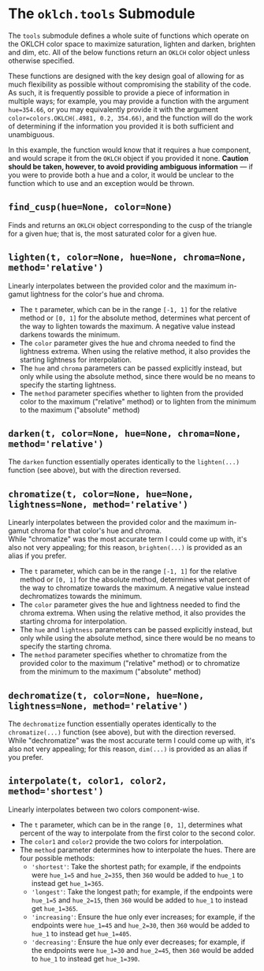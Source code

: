 # The `oklch.tools` Submodule
The `tools` submodule defines a whole suite of functions which operate on the OKLCH color space to maximize saturation, lighten and darken, brighten and dim, etc. All of the below functions return an `OKLCH` color object unless otherwise specified. 

These functions are designed with the key design goal of allowing for as much flexibility as possible without compromising the stability of the code. As such, it is frequently possible to provide a piece of information in multiple ways; for example, you may provide a function with the argument `hue=354.66`, or you may equivalently provide it with the argument `color=colors.OKLCH(.4981, 0.2, 354.66)`, and the function will do the work of determining if the information you provided it is both sufficient and unambiguous.  

In this example, the function would know that it requires a hue component, and would scrape it from the `OKLCH` object if you provided it none. **Caution should be taken, however, to avoid providing ambiguous information** ― if you were to provide both a hue and a color, it would be unclear to the function which to use and an exception would be thrown. 

## `find_cusp(hue=None, color=None)`
Finds and returns an `OKLCH` object corresponding to the cusp of the triangle for a given hue; that is, the most saturated color for a given hue. 

## `lighten(t, color=None, hue=None, chroma=None, method='relative')`
Linearly interpolates between the provided color and the maximum in-gamut lightness for the color's hue and chroma. 

- The `t` parameter, which can be in the range `[-1, 1]` for the relative method or `[0, 1]` for the absolute method, determines what percent of the way to lighten towards the maximum. A negative value instead darkens towards the minimum. 
- The `color` parameter gives the hue and chroma needed to find the lightness extrema. When using the relative method, it also provides the starting lightness for interpolation. 
- The `hue` and `chroma` parameters can be passed explicitly instead, but only while using the absolute method, since there would be no means to specify the starting lightness. 
- The `method` parameter specifies whether to lighten from the provided color to the maximum ("relative" method) or to lighten from the minimum to the maximum ("absolute" method)

## `darken(t, color=None, hue=None, chroma=None, method='relative')`
The `darken` function essentially operates identically to the `lighten(...)` function (see above), but with the direction reversed. 

## `chromatize(t, color=None, hue=None, lightness=None, method='relative')`
Linearly interpolates between the provided color and the maximum in-gamut chroma for that color's hue and chroma.  
While "chromatize" was the most accurate term I could come up with, it's also not very appealing; for this reason, `brighten(...)` is provided as an alias if you prefer. 

- The `t` parameter, which can be in the range `[-1, 1]` for the relative method or `[0, 1]` for the absolute method, determines what percent of the way to chromatize towards the maximum. A negative value instead dechromatizes towards the minimum. 
- The `color` parameter gives the hue and lightness needed to find the chroma extrema. When using the relative method, it also provides the starting chroma for interpolation. 
- The `hue` and `lightness` parameters can be passed explicitly instead, but only while using the absolute method, since there would be no means to specify the starting chroma. 
- The `method` parameter specifies whether to chromatize from the provided color to the maximum ("relative" method) or to chromatize from the minimum to the maximum ("absolute" method)

## `dechromatize(t, color=None, hue=None, lightness=None, method='relative')`
The `dechromatize` function essentially operates identically to the `chromatize(...)` function (see above), but with the direction reversed.  
While "dechromatize" was the most accurate term I could come up with, it's also not very appealing; for this reason, `dim(...)` is provided as an alias if you prefer. 

## `interpolate(t, color1, color2, method='shortest')`
Linearly interpolates between two colors component-wise. 

- The `t` parameter, which can be in the range `[0, 1]`, determines what percent of the way to interpolate from the first color to the second color. 
- The `color1` and `color2` provide the two colors for interpolation. 
- The `method` parameter determines how to interpolate the hues. There are four possible methods:
    - `'shortest'`: Take the shortest path; for example, if the endpoints were `hue_1=5` and `hue_2=355`, then `360` would be added to `hue_1` to instead get `hue_1=365`. 
    - `'longest'`: Take the longest path; for example, if the endpoints were `hue_1=5` and `hue_2=15`, then `360` would be added to `hue_1` to instead get `hue_1=365`. 
    - `'increasing'`: Ensure the hue only ever increases; for example, if the endpoints were `hue_1=45` and `hue_2=30`, then `360` would be added to `hue_1` to instead get `hue_1=405`. 
    - `'decreasing'`: Ensure the hue only ever decreases; for example, if the endpoints were `hue_1=30` and `hue_2=45`, then `360` would be added to `hue_1` to instead get `hue_1=390`. 
